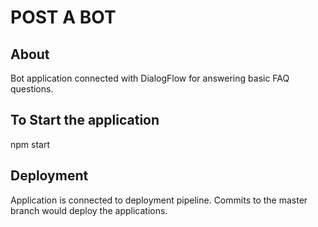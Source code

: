 # POST A BOT

## About
Bot application connected with DialogFlow for answering basic FAQ questions.

## To Start the application
npm start

## Deployment
Application is connected to deployment pipeline. Commits to the master branch would deploy the applications.
